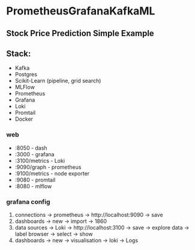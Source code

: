 # PrometheusGrafanaKafkaML

## Stock Price Prediction Simple Example

## Stack: 
- Kafka
- Postgres
- Scikit-Learn (pipeline, grid search)
- MLFlow
- Prometheus
- Grafana
- Loki
- Promtail
- Docker


### web
- :8050 - dash
- :3000 - grafana
- :3100/metrics - Loki
- :9090/graph - prometheus
- :9100/metrics - node exporter
- :9080 - promtail
- :8080 - mlflow


### grafana config

1. connections -> prometheus -> http://localhost:9090 -> save 
2. dashboards -> new -> import -> 1860
3. data sources -> Loki -> http://localhost:3100 -> save -> explore data -> label browser -> select -> show
4. dashboards -> new -> visualisation -> loki -> Logs